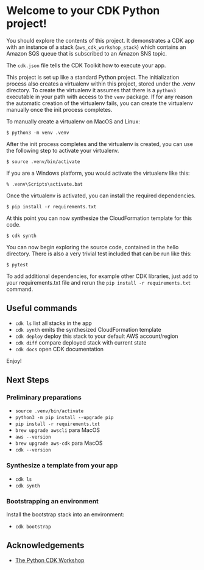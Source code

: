 
# Welcome to your CDK Python project!

You should explore the contents of this project. It demonstrates a CDK app with an instance of a stack (`aws_cdk_workshop_stack`)
which contains an Amazon SQS queue that is subscribed to an Amazon SNS topic.

The `cdk.json` file tells the CDK Toolkit how to execute your app.

This project is set up like a standard Python project.  The initialization process also creates
a virtualenv within this project, stored under the .venv directory.  To create the virtualenv
it assumes that there is a `python3` executable in your path with access to the `venv` package.
If for any reason the automatic creation of the virtualenv fails, you can create the virtualenv
manually once the init process completes.

To manually create a virtualenv on MacOS and Linux:

```
$ python3 -m venv .venv
```

After the init process completes and the virtualenv is created, you can use the following
step to activate your virtualenv.

```
$ source .venv/bin/activate
```

If you are a Windows platform, you would activate the virtualenv like this:

```
% .venv\Scripts\activate.bat
```

Once the virtualenv is activated, you can install the required dependencies.

```
$ pip install -r requirements.txt
```

At this point you can now synthesize the CloudFormation template for this code.

```
$ cdk synth
```

You can now begin exploring the source code, contained in the hello directory.
There is also a very trivial test included that can be run like this:

```
$ pytest
```

To add additional dependencies, for example other CDK libraries, just add to
your requirements.txt file and rerun the `pip install -r requirements.txt`
command.

## Useful commands

 * `cdk ls`          list all stacks in the app
 * `cdk synth`       emits the synthesized CloudFormation template
 * `cdk deploy`      deploy this stack to your default AWS account/region
 * `cdk diff`        compare deployed stack with current state
 * `cdk docs`        open CDK documentation

Enjoy!

## Next Steps

### Preliminary preparations
* `source .venv/bin/activate` 
* `python3 -m pip install --upgrade pip` 
* `pip install -r requirements.txt`
* `brew upgrade awscli` para MacOS 
* `aws --version` 
* `brew upgrade aws-cdk` para MacOS
* `cdk --version`

### Synthesize a template from your app
* `cdk ls` 
* `cdk synth` 

### Bootstrapping an environment
Install the bootstrap stack into an environment:
* `cdk bootstrap`

## Acknowledgements
- [The Python CDK Workshop](https://cdkworkshop.com/30-python.html)
